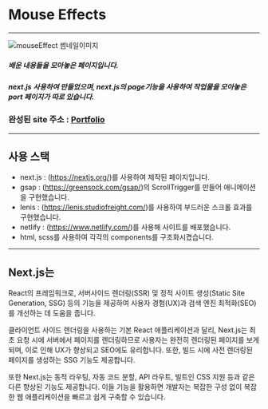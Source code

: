 # Mouse Effects
-------------------------------

![mouseEffect 썸네일이미지](/public/assets/images/port_thumb.PNG)

##### 배운 내용들을 모아놓은 페이지입니다.    
##### next.js 사용하여 만들었으며, next.js의 page기능을 사용하여 작업물을 모아놓은 port 페이지가 따로 있습니다.

### 완성된 site 주소 : [Portfolio][portfoliolink]
[portfoliolink]: https://hoongportfolio-next.netlify.app/ "go portfolio"

------------------------------
## 사용 스택
- next.js : (https://nextjs.org/)를 사용하여 제작된 페이지입니다.
- gsap : (https://greensock.com/gsap/)의 ScrollTrigger를 만들어 애니메이션을 구현했습니다.
- lenis : (https://lenis.studiofreight.com/)를 사용하여 부드러운 스크롤 효과를 구현했습니다.
- netlify : (https://www.netlify.com/)를 사용해 사이트를 배포했습니다.
- html, scss를 사용하여 각각의 components를 구조화시켰습니다.

-----------------------------------
## Next.js는    
 React의 프레임워크로, 서버사이드 렌더링(SSR) 및 정적 사이트 생성(Static Site Generation, SSG) 등의 기능을 제공하여 사용자 경험(UX)과 검색 엔진 최적화(SEO)를 개선하는 데 도움을 줍니다.

클라이언트 사이드 렌더링을 사용하는 기본 React 애플리케이션과 달리, Next.js는 최초 요청 시에 서버에서 페이지를 렌더링하므로 사용자는 완전히 렌더링된 페이지를 보게 되며, 이로 인해 UX가 향상되고 SEO에도 유리합니다. 또한, 빌드 시에 사전 렌더링된 페이지를 생성하는 SSG 기능도 제공합니다.

또한 Next.js는 동적 라우팅, 자동 코드 분할, API 라우트, 빌트인 CSS 지원 등과 같은 다른 향상된 기능도 제공합니다. 이들 기능을 활용하면 개발자는 복잡한 구성 없이 복잡한 웹 애플리케이션을 빠르고 쉽게 구축할 수 있습니다.
